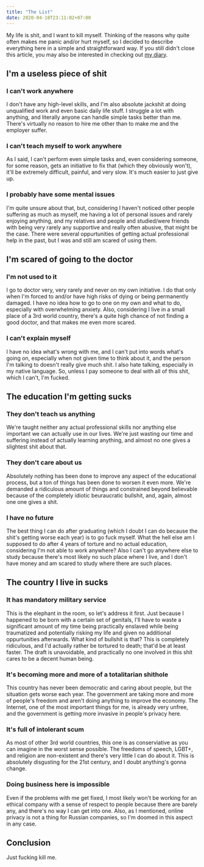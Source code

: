 ```yaml
---
title: "The List"
date: 2020-04-18T23:11:02+07:00
---
```


My life is shit, and I want to kill myself. Thinking of the reasons
why quite often makes me panic and/or hurt myself, so I decided to
describe everything here in a simple and straightforward way. If you
still didn't close this article, you may also be interested in
checking out [my diary].

[my diary]: /journal/diary/

## I'm a useless piece of shit

### I can't work anywhere

I don't have any high-level skills, and I'm also absolute jackshit at
doing unqualified work and even basic daily life stuff. I struggle a
lot with anything, and literally anyone can handle simple tasks better
than me. There's virtually no reason to hire me other than to make me
and the employer suffer.

### I can't teach myself to work anywhere

As I said, I can't perform even simple tasks and, even considering
someone, for some reason, gets an initiative to fix that (which they
obviously won't), it'll be extremely difficult, painful, and very
slow. It's much easier to just give up.

### I probably have some mental issues

I'm quite unsure about that, but, considering I haven't noticed other
people suffering as much as myself, me having a lot of personal issues
and rarely enjoying anything, and my relatives and people and
studied/were friends with being very rarely any supportive and really
often abusive, that might be the case. There were several
oppurtunities of getting actual professional help in the past, but I
was and still am scared of using them.

## I'm scared of going to the doctor

### I'm not used to it

I go to doctor very, very rarely and never on my own initiative. I do
that only when I'm forced to and/or have high risks of dying or being
permanently damaged. I have no idea how to go to one on my own and
what to do, especially with overwhelming anxiety. Also, considering I
live in a small place of a 3rd world country, there's a quite high
chance of not finding a good doctor, and that makes me even more
scared.

### I can't explain myself

I have no idea what's wrong with me, and I can't put into words what's
going on, especially when not given time to think about it, and the
person I'm talking to doesn't really give much shit. I also hate
talking, especially in my native language. So, unless I pay someone to
deal with all of this shit, which I can't, I'm fucked.

## The education I'm getting sucks

### They don't teach us anything

We're taught neither any actual professional skills nor anything else
important we can actually use in our lives. We're just wasting our
time and suffering instead of actually learning anything, and almost
no one gives a slightest shit about that.

### They don't care about us

Absolutely nothing has been done to improve any aspect of the
educational process, but a ton of things has been done to worsen it
even more. We're demanded a ridiculous amount of things and
constrained beyond believable because of the completely idiotic
beuraucratic bullshit, and, again, almost one one gives a shit.

### I have no future

The best thing I can do after graduating (which I doubt I can do
because the shit's getting worse each year) is to go fuck myself. What
the hell else am I supposed to do after 4 years of torture and no
actual education, considering I'm not able to work anywhere? Also I
can't go anywhere else to study because there's most likely no such
place where I live, and I don't have money and am scared to study
where there are such places.

## The country I live in sucks

### It has mandatory military service

This is the elephant in the room, so let's address it first. Just
because I happened to be born with a certain set of genitals, I'll
have to waste a significant amount of my time being practically
enslaved while being traumatized and potentially risking my life and
given no additional oppurtunities afterwards. What kind of bullshit is
that? This is completely ridiculous, and I'd actually rather be
tortured to death; that'd be at least faster. The draft is
unavoidable, and practically no one involved in this shit cares to be
a decent human being.

### It's becoming more and more of a totalitarian shithole

This country has never been democratic and caring about people, but
the situation gets worse each year. The government are taking more and
more of people's freedom and aren't doing anything to improve the
economy. The Internet, one of the most important things for me, is
already very unfree, and the government is getting more invasive in
people's privacy here.

### It's full of intolerant scum

As most of other 3rd world countries, this one is as conserviative as
you can imagine in the worst sense possible. The freedoms of speech,
LGBT+, and religion are non-existent and there's very little I can do
about it. This is absolutely disgusting for the 21st century, and I
doubt anything's gonna change.

### Doing business here is impossible

Even if the problems with me get fixed, I most likely won't be working
for an ethical company with a sense of respect to people because there
are barely any, and there's no way I can get into one. Also, as I
mentioned, online privacy is not a thing for Russian companies, so I'm
doomed in this aspect in any case.

## Conclusion

Just fucking kill me.
